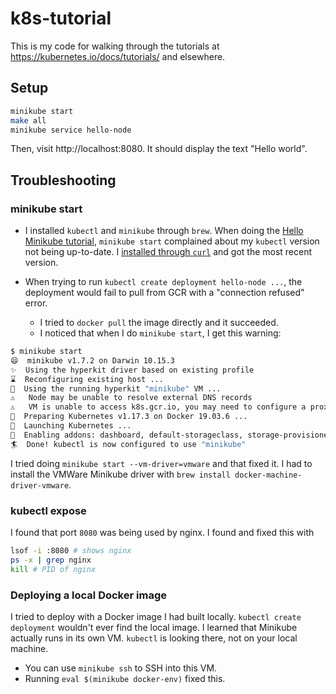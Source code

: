 # k8s-tutorial

This is my code for walking through the tutorials at https://kubernetes.io/docs/tutorials/ and elsewhere.

## Setup

```sh
minikube start
make all
minikube service hello-node
```

Then, visit http://localhost:8080. It should display the text "Hello world".

## Troubleshooting

### minikube start
- I installed `kubectl` and `minikube` through `brew`. When doing the [Hello Minikube tutorial](https://kubernetes.io/docs/tutorials/hello-minikube/), `minikube start` complained about my `kubectl` version not being up-to-date. I [installed through `curl`](https://kubernetes.io/docs/tasks/tools/install-kubectl/#install-kubectl-on-macos) and got the most recent version.

- When trying to run `kubectl create deployment hello-node ...`, the deployment would fail to pull from GCR with a "connection refused" error.
    - I tried to `docker pull` the image directly and it succeeded.
    - I noticed that when I do `minikube start`, I get this warning:

```sh
$ minikube start
😄  minikube v1.7.2 on Darwin 10.15.3
✨  Using the hyperkit driver based on existing profile
⌛  Reconfiguring existing host ...
🏃  Using the running hyperkit "minikube" VM ...
⚠️   Node may be unable to resolve external DNS records
⚠️   VM is unable to access k8s.gcr.io, you may need to configure a proxy or set --image-repository
🐳  Preparing Kubernetes v1.17.3 on Docker 19.03.6 ...
🚀  Launching Kubernetes ... 
🌟  Enabling addons: dashboard, default-storageclass, storage-provisioner
🏄  Done! kubectl is now configured to use "minikube"
```

I tried doing `minikube start --vm-driver=vmware` and that fixed it.  I had to install the VMWare Minikube driver with `brew install docker-machine-driver-vmware`.

### kubectl expose

I found that port `8080` was being used by nginx.
I found and fixed this with

```sh
lsof -i :8080 # shows nginx
ps -x | grep nginx
kill # PID of nginx
```

### Deploying a local Docker image
I tried to deploy with a Docker image I had built locally.
`kubectl create deployment` wouldn't ever find the local image.
I learned that Minikube actually runs in its own VM.
`kubectl` is looking there, not on your local machine.
- You can use `minikube ssh` to SSH into this VM.
- Running `eval $(minikube docker-env)` fixed this.